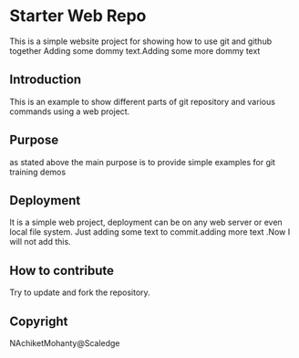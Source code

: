 # Starter Web Repo
This is a simple website project for showing how to use git and github together
Adding some dommy text.Adding some more dommy text 


## Introduction
This is an example to show different parts of git repository and various commands using a web project.


## Purpose
as stated above the main purpose is to provide simple examples for git training demos


## Deployment
It is a simple web project, deployment can be on any web server or even local file system.
Just adding some text to commit.adding more text .Now I will not add this.


## How to contribute
Try to update and fork the repository.

## Copyright
NAchiketMohanty@Scaledge